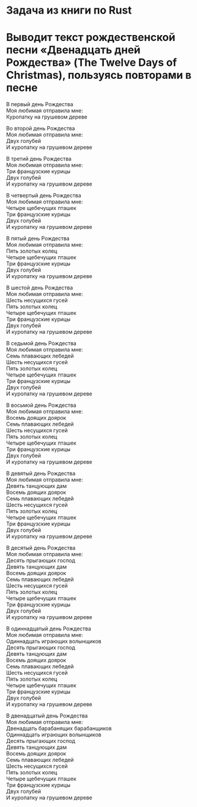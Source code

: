 # Задача из книги по Rust
# Выводит текст рождественской песни «Двенадцать дней Рождества» (The Twelve Days of Christmas), пользуясь повторами в песне

В первый день Рождества  
Моя любимая отправила мне:    
Куропатку на грушевом дереве  

Во второй день Рождества  
Моя любимая отправила мне:  
Двух голубей  
И куропатку на грушевом дереве  

В третий день Рождества  
Моя любимая отправила мне:  
Три французские курицы  
Двух голубей  
И куропатку на грушевом дереве  

В четвертый день Рождества  
Моя любимая отправила мне:  
Четыре щебечущих пташек  
Три французские курицы  
Двух голубей  
И куропатку на грушевом дереве  

В пятый день Рождества  
Моя любимая отправила мне:  
Пять золотых колец  
Четыре щебечущих пташек  
Три французские курицы  
Двух голубей  
И куропатку на грушевом дереве  

В шестой день Рождества  
Моя любимая отправила мне:  
Шесть несущихся гусей  
Пять золотых колец  
Четыре щебечущих пташек  
Три французские курицы  
Двух голубей  
И куропатку на грушевом дереве  

В седьмой день Рождества  
Моя любимая отправила мне:  
Семь плавающих лебедей  
Шесть несущихся гусей  
Пять золотых колец  
Четыре щебечущих пташек  
Три французские курицы  
Двух голубей  
И куропатку на грушевом дереве  

В восьмой день Рождества  
Моя любимая отправила мне:  
Восемь доящих доярок  
Семь плавающих лебедей  
Шесть несущихся гусей  
Пять золотых колец  
Четыре щебечущих пташек  
Три французские курицы  
Двух голубей  
И куропатку на грушевом дереве  

В девятый день Рождества  
Моя любимая отправила мне:  
Девять танцующих дам  
Восемь доящих доярок  
Семь плавающих лебедей  
Шесть несущихся гусей  
Пять золотых колец  
Четыре щебечущих пташек  
Три французские курицы  
Двух голубей  
И куропатку на грушевом дереве  

В десятый день Рождества  
Моя любимая отправила мне:  
Десять прыгающих господ  
Девять танцующих дам  
Восемь доящих доярок  
Семь плавающих лебедей  
Шесть несущихся гусей  
Пять золотых колец  
Четыре щебечущих пташек  
Три французские курицы  
Двух голубей  
И куропатку на грушевом дереве  

В одиннадцатый день Рождества  
Моя любимая отправила мне:  
Одиннадцать играющих волынщиков  
Десять прыгающих господ  
Девять танцующих дам  
Восемь доящих доярок  
Семь плавающих лебедей  
Шесть несущихся гусей  
Пять золотых колец  
Четыре щебечущих пташек  
Три французские курицы  
Двух голубей  
И куропатку на грушевом дереве  

В двенадцатый день Рождества  
Моя любимая отправила мне:  
Двенадцать барабанящих барабанщиков  
Одиннадцать играющих волынщиков  
Десять прыгающих господ  
Девять танцующих дам  
Восемь доящих доярок  
Семь плавающих лебедей  
Шесть несущихся гусей  
Пять золотых колец  
Четыре щебечущих пташек  
Три французские курицы  
Двух голубей  
И куропатку на грушевом дереве  